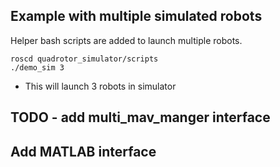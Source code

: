 ## Example with multiple simulated robots

Helper bash scripts are added to launch multiple robots.
```
roscd quadrotor_simulator/scripts
./demo_sim 3
```
 * This will launch 3 robots in simulator

## TODO - add multi_mav_manger interface

## Add MATLAB interface